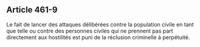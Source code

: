 Article 461-9
----
Le fait de lancer des attaques délibérées contre la population civile en tant
que telle ou contre des personnes civiles qui ne prennent pas part directement
aux hostilités est puni de la réclusion criminelle à perpétuité.
